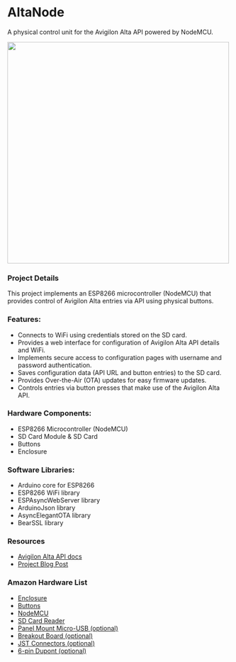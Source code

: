 # AltaNode
A physical control unit for the Avigilon Alta API powered by NodeMCU.

<img src="https://jwise.dev/content/images/size/w1000/2024/06/altanode.png" width="500" >

### Project Details
This project implements an ESP8266 microcontroller (NodeMCU) that provides control of Avigilon Alta entries via API using physical buttons.

### Features:
- Connects to WiFi using credentials stored on the SD card.
- Provides a web interface for configuration of Avigilon Alta API details and WiFi.
- Implements secure access to configuration pages with username and password authentication.
- Saves configuration data (API URL and button entries) to the SD card.
- Provides Over-the-Air (OTA) updates for easy firmware updates.
- Controls entries via button presses that make use of the Avigilon Alta API.

### Hardware Components:
- ESP8266 Microcontroller (NodeMCU)
- SD Card Module & SD Card
- Buttons
- Enclosure

### Software Libraries:
- Arduino core for ESP8266
- ESP8266 WiFi library
- ESPAsyncWebServer library
- ArduinoJson library
- AsyncElegantOTA library
- BearSSL library

### Resources
- [Avigilon Alta API docs](https://openpath.readme.io/)
- [Project Blog Post](https://jwise.dev/aviligon-alta-api/)

### Amazon Hardware List
- [Enclosure](https://www.amazon.com/uxcell-Button-Control-Station-Aperture/dp/B07WKJM1NJ)
- [Buttons](https://www.amazon.com/Waterproof-Momentary-Mushroom-Terminal-EJ22-241A/dp/B098FGVVFZ)
- [NodeMCU](https://www.amazon.com/HiLetgo-Internet-Development-Wireless-Micropython/dp/B081CSJV2V)
- [SD Card Reader](https://www.amazon.com/dp/B0B7WZQVHS)
- [Panel Mount Micro-USB (optional)](https://www.amazon.com/QIANRENON-Threaded-Charging-Connector-Dashboard/dp/B0D17N33TX)
- [Breakout Board (optional)](https://www.amazon.com/dp/B0B85C98FX)
- [JST Connectors (optional)](https://www.amazon.com/dp/B076HLQ4FX)
- [6-pin Dupont (optional)](https://www.amazon.com/dp/B0B8YWWXS3)
